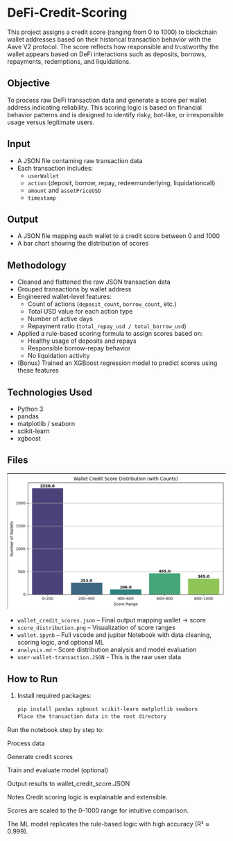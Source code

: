 # DeFi-Credit-Scoring

This project assigns a credit score (ranging from 0 to 1000) to blockchain wallet addresses based on their historical transaction behavior with the Aave V2 protocol. The score reflects how responsible and trustworthy the wallet appears based on DeFi interactions such as deposits, borrows, repayments, redemptions, and liquidations.

## Objective

To process raw DeFi transaction data and generate a score per wallet address indicating reliability. This scoring logic is based on financial behavior patterns and is designed to identify risky, bot-like, or irresponsible usage versus legitimate users.

## Input

- A JSON file containing raw transaction data
- Each transaction includes:
  - `userWallet`
  - `action` (deposit, borrow, repay, redeemunderlying, liquidationcall)
  - `amount` and `assetPriceUSD`
  - `timestamp`

## Output

- A JSON file mapping each wallet to a credit score between 0 and 1000
- A bar chart showing the distribution of scores

## Methodology

- Cleaned and flattened the raw JSON transaction data
- Grouped transactions by wallet address
- Engineered wallet-level features:
  - Count of actions (`deposit_count`, `borrow_count`, etc.)
  - Total USD value for each action type
  - Number of active days
  - Repayment ratio (`total_repay_usd / total_borrow_usd`)
- Applied a rule-based scoring formula to assign scores based on:
  - Healthy usage of deposits and repays
  - Responsible borrow-repay behavior
  - No liquidation activity
- (Bonus) Trained an XGBoost regression model to predict scores using these features

## Technologies Used

- Python 3
- pandas
- matplotlib / seaborn
- scikit-learn
- xgboost

## Files
![Score Distribution](score_distribution.png)
- `wallet_credit_scores.json` – Final output mapping wallet → score
- `score_distribution.png` – Visualization of score ranges
- `wallet.ipynb` – Full vscode and jupiter Notebook with data cleaning, scoring logic, and optional ML
- `analysis.md` – Score distribution analysis and model evaluation
- `user-wallet-transaction.JSON` - This is the raw user data  

## How to Run

1. Install required packages:
   ```bash
   pip install pandas xgboost scikit-learn matplotlib seaborn
   Place the transaction data in the root directory

Run the notebook step by step to:

Process data

Generate credit scores

Train and evaluate model (optional)

Output results to wallet_credit_score.JSON

Notes
Credit scoring logic is explainable and extensible.

Scores are scaled to the 0–1000 range for intuitive comparison.

The ML model replicates the rule-based logic with high accuracy (R² ≈ 0.999).
